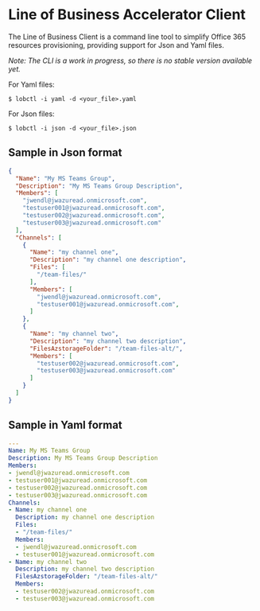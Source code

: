 # Line of Business Accelerator Client

The Line of Business Client is a command line tool to simplify Office 365 resources provisioning, providing support for Json and Yaml files.

*Note: The CLI is a work in progress, so there is no stable version available yet.*

For Yaml files:

    $ lobctl -i yaml -d <your_file>.yaml

For Json files:

    $ lobctl -i json -d <your_file>.json


## Sample in Json format
```json
{
  "Name": "My MS Teams Group",
  "Description": "My MS Teams Group Description",
  "Members": [
    "jwendl@jwazuread.onmicrosoft.com",
    "testuser001@jwazuread.onmicrosoft.com",
    "testuser002@jwazuread.onmicrosoft.com",
    "testuser003@jwazuread.onmicrosoft.com"
  ],
  "Channels": [
    {
      "Name": "my channel one",
      "Description": "my channel one description",
      "Files": [
        "/team-files/"
      ],
      "Members": [
        "jwendl@jwazuread.onmicrosoft.com",
        "testuser001@jwazuread.onmicrosoft.com",
      ]
    },
    {
      "Name": "my channel two",
      "Description": "my channel two description",
      "FilesAzstorageFolder": "/team-files-alt/",
      "Members": [
        "testuser002@jwazuread.onmicrosoft.com",
        "testuser003@jwazuread.onmicrosoft.com"
      ]
    }
  ]
}
```

## Sample in Yaml format
```yaml
---
Name: My MS Teams Group
Description: My MS Teams Group Description
Members:
- jwendl@jwazuread.onmicrosoft.com
- testuser001@jwazuread.onmicrosoft.com
- testuser002@jwazuread.onmicrosoft.com
- testuser003@jwazuread.onmicrosoft.com
Channels:
- Name: my channel one
  Description: my channel one description
  Files:
  - "/team-files/"
  Members:
  - jwendl@jwazuread.onmicrosoft.com
  - testuser001@jwazuread.onmicrosoft.com
- Name: my channel two
  Description: my channel two description
  FilesAzstorageFolder: "/team-files-alt/"
  Members:
  - testuser002@jwazuread.onmicrosoft.com
  - testuser003@jwazuread.onmicrosoft.com
```
